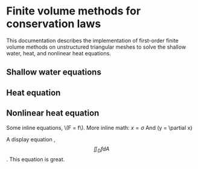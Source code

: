 # Finite volume methods for conservation laws
This documentation describes the implementation of first-order finite volume methods on unstructured triangular meshes to solve the shallow water, heat, and nonlinear heat equations.

## Shallow water equations

## Heat equation

## Nonlinear heat equation
Some inline equations, \\(F =  f\\).
More inline math: $x = \sigma$
And \(y = \partial x\)

 A display equation ,$$ \iint_D fdA $$.
This equation is great.
